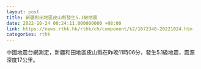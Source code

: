 ```yaml
---
layout: post
title: 新疆和田地區皮山縣發生5.1級地震
date: 2022-10-24 00:24:11.000000000 +08:00
link: https://news.rthk.hk/rthk/ch/component/k2/1672348-20221024.htm
categories: rthk
---
```


中國地震台網測定，新疆和田地區皮山縣在昨晚11時06分，發生5.1級地震，震源深度17公里。
